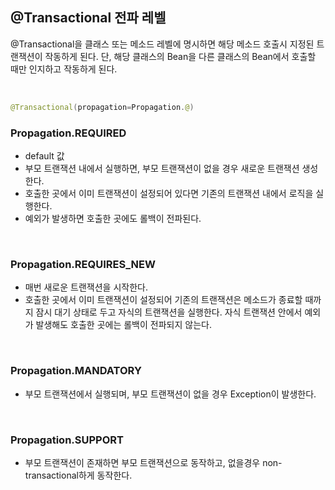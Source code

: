 ## @Transactional 전파 레벨

@Transactional을 클래스 또는 메소드 레벨에 명시하면 해당 메소드 호출시 지정된 트랜잭션이 작동하게 된다. 단, 해당 클래스의 Bean을 다른 클래스의 Bean에서 호출할 때만 인지하고 작동하게 된다.

<br>

```java
@Transactional(propagation=Propagation.@)
```



### Propagation.REQUIRED

+ default 값
+ 부모 트랜잭션 내에서 실행하면, 부모 트랜잭션이 없을 경우 새로운 트랜잭션 생성한다.
+ 호출한 곳에서 이미 트랜잭션이 설정되어 있다면 기존의 트랜잭션 내에서 로직을 실행한다.
+ 예외가 발생하면 호출한 곳에도 롤백이 전파된다.

<br>

### Propagation.REQUIRES_NEW

+ 매번 새로운 트랜잭션을 시작한다.
+ 호출한 곳에서 이미 트랜잭션이 설정되어 기존의 트랜잭션은 메소드가 종료할 때까지 잠시 대기 상태로 두고 자식의 트랜잭션을 실행한다.
  자식 트랜잭션 안에서 예외가 발생해도 호출한 곳에는 롤백이 전파되지 않는다.

<br>

### Propagation.MANDATORY

+ 부모 트랜잭션에서 실행되며, 부모 트랜잭션이 없을 경우 Exception이 발생한다.

<br>

### Propagation.SUPPORT

+ 부모 트랜잭션이 존재하면 부모 트랜잭션으로 동작하고, 없을경우 non-transactional하게 동작한다.